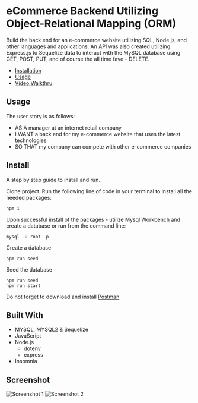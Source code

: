 # eCommerce Backend Utilizing Object-Relational Mapping (ORM)

Build the back end for an e-commerce website utilizing SQL, Node.js, and other languages and applications. An API was also created utilizing Express.js to Sequelize data to interact with the MySQL database using GET, POST, PUT, and of course the all time fave - DELETE.

- [Installation](https://github.com/maximosandoval/ecommerce-backend#install)
- [Usage](https://github.com/maximosandoval/ecommerce-backend#usage)
- [Video Walkthru](https://media.publit.io/file/DU/Module-13-walkthru.mp4)

## Usage

The user story is as follows:

- AS A manager at an internet retail company
- I WANT a back end for my e-commerce website that uses the latest technologies
- SO THAT my company can compete with other e-commerce companies

## Install

A step by step guide to install and run.

Clone project. Run the following line of code in your terminal to install all the needed packages:

    npm i

Upon successful install of the packages - utilize Mysql Workbench and create a database or run from the command line:

    mysql -u root -p

Create a database

    npm run seed

Seed the database

    npm run seed
    npm run start

Do not forget to download and install [Postman](https://www.postman.com/downloads/).

## Built With

- MYSQL, MYSQL2 & Sequelize
- JavaScript
- Node.js
  - dotenv
  - express
- Insomnia

## Screenshot

![Screenshot 1](https://media.publit.io/file/DU/screenshot-1.png)
![Screenshot 2](https://media.publit.io/file/DU/screenshot-2.png)
